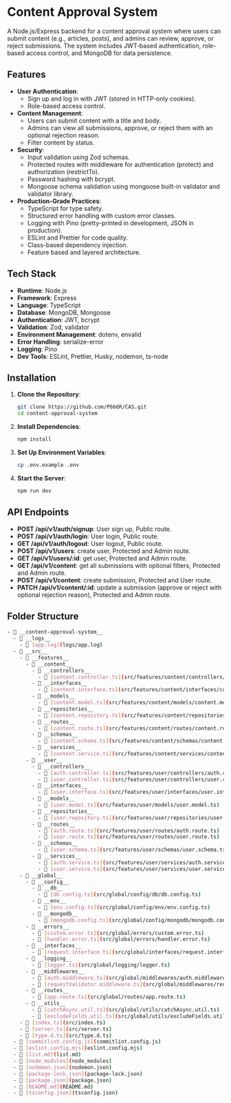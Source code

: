 # Content Approval System

A Node.js/Express backend for a content approval system where users can submit content (e.g., articles, posts), and admins can review, approve, or reject submissions. The system includes JWT-based authentication, role-based access control, and MongoDB for data persistence.

## Features

- **User Authentication**:
  - Sign up and log in with JWT (stored in HTTP-only cookies).
  - Role-based access control.
- **Content Management**:
  - Users can submit content with a title and body.
  - Admins can view all submissions, approve, or reject them with an optional rejection reason.
  - Filter content by status.
- **Security**:
  - Input validation using Zod schemas.
  - Protected routes with middleware for authentication (protect) and authorization (restrictTo).
  - Password hashing with bcrypt.
  - Mongoose schema validation using mongoose built-in validator and validator library.
- **Production-Grade Practices**:
  - TypeScript for type safety.
  - Structured error handling with custom error classes.
  - Logging with Pino (pretty-printed in development, JSON in production).
  - ESLint and Prettier for code quality.
  - Class-based dependency injection.
  - Feature based and layered architecture.

## Tech Stack

- **Runtime**: Node.js
- **Framework**: Express
- **Language**: TypeScript
- **Database**: MongoDB, Mongoose
- **Authentication**: JWT, bcrypt
- **Validation**: Zod, validator
- **Environment Management**: dotenv, envalid
- **Error Handling**: serialize-error
- **Logging**: Pino
- **Dev Tools**: ESLint, Prettier, Husky, nodemon, ts-node

## Installation

1. **Clone the Repository**:

   ```bash
   git clone https://github.com/P666R/CAS.git
   cd content-approval-system
   ```

2. **Install Dependencies**:

   ```bash
   npm install
   ```

3. **Set Up Environment Variables**:

   ```bash
   cp .env.example .env
   ```

4. **Start the Server**:

   ```bash
   npm run dev
   ```

## API Endpoints

- **POST /api/v1/auth/signup**: User sign up, Public route.
- **POST /api/v1/auth/login**: User login, Public route.
- **GET /api/v1/auth/logout**: User logout, Public route.
- **POST /api/v1/users**: create user, Protected and Admin route.
- **GET /api/v1/users/:id**: get user, Protected and Admin route.
- **GET /api/v1/content**: get all submissions with optional filters, Protected and Admin route.
- **POST /api/v1/content**: create submission, Protected and User route.
- **PATCH /api/v1/content/:id**: update a submission (approve or reject with optional rejection reason), Protected and Admin route.

## Folder Structure

```bash
- 📂 __content-approval-system__
  - 📂 __logs__
    - 📄 [app.log](logs/app.log)
  - 📂 __src__
    - 📂 __features__
      - 📂 __content__
        - 📂 __controllers__
          - 📄 [content.controller.ts](src/features/content/controllers/content.controller.ts)
        - 📂 __interfaces__
          - 📄 [content.interface.ts](src/features/content/interfaces/content.interface.ts)
        - 📂 __models__
          - 📄 [content.model.ts](src/features/content/models/content.model.ts)
        - 📂 __repositories__
          - 📄 [content.repository.ts](src/features/content/repositories/content.repository.ts)
        - 📂 __routes__
          - 📄 [content.route.ts](src/features/content/routes/content.route.ts)
        - 📂 __schemas__
          - 📄 [content.schema.ts](src/features/content/schemas/content.schema.ts)
        - 📂 __services__
          - 📄 [content.service.ts](src/features/content/services/content.service.ts)
      - 📂 __user__
        - 📂 __controllers__
          - 📄 [auth.controller.ts](src/features/user/controllers/auth.controller.ts)
          - 📄 [user.controller.ts](src/features/user/controllers/user.controller.ts)
        - 📂 __interfaces__
          - 📄 [user.interface.ts](src/features/user/interfaces/user.interface.ts)
        - 📂 __models__
          - 📄 [user.model.ts](src/features/user/models/user.model.ts)
        - 📂 __repositories__
          - 📄 [user.repository.ts](src/features/user/repositories/user.repository.ts)
        - 📂 __routes__
          - 📄 [auth.route.ts](src/features/user/routes/auth.route.ts)
          - 📄 [user.route.ts](src/features/user/routes/user.route.ts)
        - 📂 __schemas__
          - 📄 [user.schema.ts](src/features/user/schemas/user.schema.ts)
        - 📂 __services__
          - 📄 [auth.service.ts](src/features/user/services/auth.service.ts)
          - 📄 [user.service.ts](src/features/user/services/user.service.ts)
    - 📂 __global__
      - 📂 __config__
        - 📂 __db__
          - 📄 [db.config.ts](src/global/config/db/db.config.ts)
        - 📂 __env__
          - 📄 [env.config.ts](src/global/config/env/env.config.ts)
        - 📂 __mongodb__
          - 📄 [mongodb.config.ts](src/global/config/mongodb/mongodb.config.ts)
      - 📂 __errors__
        - 📄 [custom.error.ts](src/global/errors/custom.error.ts)
        - 📄 [handler.error.ts](src/global/errors/handler.error.ts)
      - 📂 __interfaces__
        - 📄 [request.interface.ts](src/global/interfaces/request.interface.ts)
      - 📂 __logging__
        - 📄 [logger.ts](src/global/logging/logger.ts)
      - 📂 __middlewares__
        - 📄 [auth.middleware.ts](src/global/middlewares/auth.middleware.ts)
        - 📄 [requestValidator.middleware.ts](src/global/middlewares/requestValidator.middleware.ts)
      - 📂 __routes__
        - 📄 [app.route.ts](src/global/routes/app.route.ts)
      - 📂 __utils__
        - 📄 [catchAsync.util.ts](src/global/utils/catchAsync.util.ts)
        - 📄 [excludeFields.util.ts](src/global/utils/excludeFields.util.ts)
    - 📄 [index.ts](src/index.ts)
    - 📄 [server.ts](src/server.ts)
    - 📄 [type.d.ts](src/type.d.ts)
  - 📄 [commitlint.config.js](commitlint.config.js)
  - 📄 [eslint.config.mjs](eslint.config.mjs)
  - 📄 [list.md](list.md)
  - 📄 [node_modules](node_modules)
  - 📄 [nodemon.json](nodemon.json)
  - 📄 [package-lock.json](package-lock.json)
  - 📄 [package.json](package.json)
  - 📄 [README.md](README.md)
  - 📄 [tsconfig.json](tsconfig.json)
```
